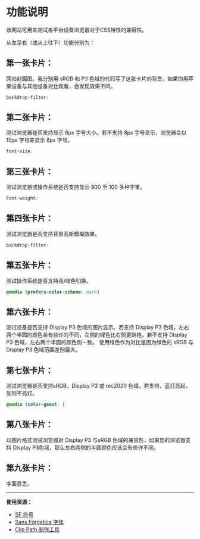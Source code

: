 # 功能说明
该网站可用来测试各平台设备浏览器对于CSS特性的兼容性。

从左至右（或从上往下）功能分别为：

## 第一张卡片：
网站封面图。我分别用 sRGB 和 P3 色域的代码写了这张卡片的背景，如果你用苹果设备与其他设备对比观看，会发现效果不同。
```css
backdrop-filter:
```

## 第二张卡片：
测试浏览器是否支持显示 8px 字号大小。若不支持 8px 字号显示，浏览器会以 10px 字号来显示 8px 字号。
```css
font-size:
```

## 第三张卡片：
测试浏览器或操作系统是否支持显示 900 至 100 多种字重。
```css
Font-weight:
```

## 第四张卡片：
测试浏览器是否支持背景高斯模糊效果。
```css
backdrop-filter:
```
## 第五张卡片：
测试操作系统是否支持亮/暗色切换。
```css
@media (prefers-color-scheme: dark) 
```

## 第六张卡片：
测试设备是否支持 Display P3 色域的图片显示。若支持 Display P3 色域，左右两个半圆的颜色会有些许的不同，左侧的绿色比右侧更鲜艳，若不支持 Display P3 色域，左右两个半圆的颜色则一致。
使用绿色作为对比是因为绿色的 sRGB 与 Display P3 色域范围差别最大。

## 第七张卡片：
测试浏览器是否支持sRGB、Display P3 或 rec2020 色域，若支持，蓝灯亮起，反则不亮灯。
```css
@media (color-gamut: )
```

## 第八张卡片：
以图片格式测试浏览器对 Display P3 与sRGB 色域的兼容性，如果您的浏览器支持 Display P3色域，那么左右两侧的半圆颜色应该会有些许不同。

## 第九张卡片：
字面意思。

<hr>

**使用资源：**
- [SF 符号](https://developer.apple.com/sf-symbols/)
- [Sans Forgetica 字体](https://sansforgetica.rmit.edu.au/)
- [Clip Path 制作工具](https://bennettfeely.com/clippy/)
